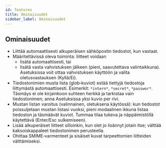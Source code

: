```yaml
---
id: features
title: Ominaisuudet
sidebar_label: Ominaisuudet
---
```


## Ominaisuudet

- Liittää automaattisesti alkuperäisen sähköpostin tiedostot, kun vastaat.
- Määriteltävissä oleva toiminta: liitteet voidaan
  - lisätä automaattisesti, tai
  - lisätä vasta vahvistuksen jälkeen (pieni, saavutettava valintaikkuna). Asetuksissa voit ottaa vahvistuksen käyttöön ja valita oletusvastauksen (Kyllä/Ei).
- Tiedostonimien musta lista (glob‑kuviot) estää tiettyjä tiedostoja liittymästä automaattisesti. Esimerkit: `*intern*`, `*secret*`, `*passwor*`.
  Täsmäys ei ole kirjainkoon suhteen herkkä ja tarkistaa vain tiedostonimen; anna Asetuksissa yksi kuvio per rivi.
- Mustan listan varoitus (valinnainen, oletuksena käytössä): kun tiedostot poissuljetaan mustan listasi vuoksi, pieni modaalinen ikkuna listaa tiedoston ja täsmäävät kuviot. Tummaa tilaa tukeva ja näppäimistöllä käytettävä (Enter/Esc sulkemiseen).
- Lisää alkuperäiset liitteet silloinkin, kun olet jo lisännyt jotain itse; välttää kaksoiskappaleet tiedostonimen perusteella.
- Ohittaa SMIME‑varmenteet ja sisäiset kuvat tarpeettomien liitteiden välttämiseksi.
